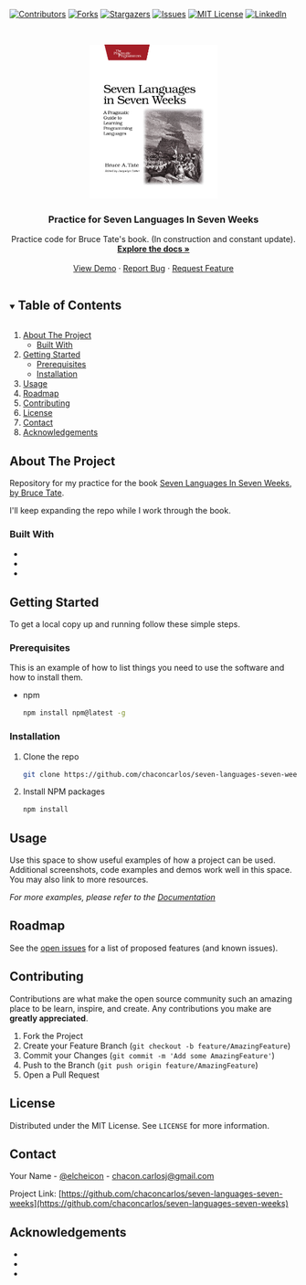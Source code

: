 <!--
*** Thanks for checking out the Best-README-Template. If you have a suggestion
*** that would make this better, please fork the repo and create a pull request
*** or simply open an issue with the tag "enhancement".
*** Thanks again! Now go create something AMAZING! :D
***
***
***
*** To avoid retyping too much info. Do a search and replace for the following:
*** chaconcarlos, seven-languages-seven-weeks, elcheicon, chacon.carlosj@gmail.com, project_title, project_description
-->



<!-- PROJECT SHIELDS -->
<!--
*** I'm using markdown "reference style" links for readability.
*** Reference links are enclosed in brackets [ ] instead of parentheses ( ).
*** See the bottom of this document for the declaration of the reference variables
*** for contributors-url, forks-url, etc. This is an optional, concise syntax you may use.
*** https://www.markdownguide.org/basic-syntax/#reference-style-links
-->
[![Contributors][contributors-shield]][contributors-url]
[![Forks][forks-shield]][forks-url]
[![Stargazers][stars-shield]][stars-url]
[![Issues][issues-shield]][issues-url]
[![MIT License][license-shield]][license-url]
[![LinkedIn][linkedin-shield]][linkedin-url]



<!-- PROJECT LOGO -->
<br />
<p align="center">
  <a href="https://github.com/chaconcarlos/seven-languages-seven-weeks">
    <img src="resources/logo.jpg" alt="Logo" width="225" height="270">
  </a>

  <h3 align="center">Practice for Seven Languages In Seven Weeks</h3>

  <p align="center">
    Practice code for Bruce Tate's book. (In construction and constant update).
    <br />
    <a href="https://github.com/chaconcarlos/seven-languages-seven-weeks"><strong>Explore the docs »</strong></a>
    <br />
    <br />
    <a href="https://github.com/chaconcarlos/seven-languages-seven-weeks">View Demo</a>
    ·
    <a href="https://github.com/chaconcarlos/seven-languages-seven-weeks/issues">Report Bug</a>
    ·
    <a href="https://github.com/chaconcarlos/seven-languages-seven-weeks/issues">Request Feature</a>
  </p>
</p>



<!-- TABLE OF CONTENTS -->
<details open="open">
  <summary><h2 style="display: inline-block">Table of Contents</h2></summary>
  <ol>
    <li>
      <a href="#about-the-project">About The Project</a>
      <ul>
        <li><a href="#built-with">Built With</a></li>
      </ul>
    </li>
    <li>
      <a href="#getting-started">Getting Started</a>
      <ul>
        <li><a href="#prerequisites">Prerequisites</a></li>
        <li><a href="#installation">Installation</a></li>
      </ul>
    </li>
    <li><a href="#usage">Usage</a></li>
    <li><a href="#roadmap">Roadmap</a></li>
    <li><a href="#contributing">Contributing</a></li>
    <li><a href="#license">License</a></li>
    <li><a href="#contact">Contact</a></li>
    <li><a href="#acknowledgements">Acknowledgements</a></li>
  </ol>
</details>



<!-- ABOUT THE PROJECT -->
## About The Project

Repository for my practice for the book [Seven Languages In Seven Weeks, by Bruce Tate](https://www.amazon.com/Seven-Languages-Weeks-Programming-Programmers/dp/193435659X/ref=sr_1_1?crid=2UVB35NMQT010&dchild=1&keywords=seven+languages+in+seven+weeks&qid=1612452398&sprefix=seven+lan%2Caps%2C220&sr=8-1).

I'll keep expanding the repo while I work through the book.

### Built With

* []()
* []()
* []()



<!-- GETTING STARTED -->
## Getting Started

To get a local copy up and running follow these simple steps.

### Prerequisites

This is an example of how to list things you need to use the software and how to install them.
* npm
  ```sh
  npm install npm@latest -g
  ```

### Installation

1. Clone the repo
   ```sh
   git clone https://github.com/chaconcarlos/seven-languages-seven-weeks.git
   ```
2. Install NPM packages
   ```sh
   npm install
   ```



<!-- USAGE EXAMPLES -->
## Usage

Use this space to show useful examples of how a project can be used. Additional screenshots, code examples and demos work well in this space. You may also link to more resources.

_For more examples, please refer to the [Documentation](https://example.com)_



<!-- ROADMAP -->
## Roadmap

See the [open issues](https://github.com/chaconcarlos/seven-languages-seven-weeks/issues) for a list of proposed features (and known issues).



<!-- CONTRIBUTING -->
## Contributing

Contributions are what make the open source community such an amazing place to be learn, inspire, and create. Any contributions you make are **greatly appreciated**.

1. Fork the Project
2. Create your Feature Branch (`git checkout -b feature/AmazingFeature`)
3. Commit your Changes (`git commit -m 'Add some AmazingFeature'`)
4. Push to the Branch (`git push origin feature/AmazingFeature`)
5. Open a Pull Request



<!-- LICENSE -->
## License

Distributed under the MIT License. See `LICENSE` for more information.



<!-- CONTACT -->
## Contact

Your Name - [@elcheicon](https://twitter.com/elcheicon) - chacon.carlosj@gmail.com

Project Link: [https://github.com/chaconcarlos/seven-languages-seven-weeks](https://github.com/chaconcarlos/seven-languages-seven-weeks)



<!-- ACKNOWLEDGEMENTS -->
## Acknowledgements

* []()
* []()
* []()





<!-- MARKDOWN LINKS & IMAGES -->
<!-- https://www.markdownguide.org/basic-syntax/#reference-style-links -->
[contributors-shield]: https://img.shields.io/github/contributors/chaconcarlos/repo.svg?style=for-the-badge
[contributors-url]: https://github.com/chaconcarlos/repo/graphs/contributors
[forks-shield]: https://img.shields.io/github/forks/chaconcarlos/repo.svg?style=for-the-badge
[forks-url]: https://github.com/chaconcarlos/repo/network/members
[stars-shield]: https://img.shields.io/github/stars/chaconcarlos/repo.svg?style=for-the-badge
[stars-url]: https://github.com/chaconcarlos/repo/stargazers
[issues-shield]: https://img.shields.io/github/issues/chaconcarlos/repo.svg?style=for-the-badge
[issues-url]: https://github.com/chaconcarlos/repo/issues
[license-shield]: https://img.shields.io/github/license/chaconcarlos/repo.svg?style=for-the-badge
[license-url]: https://github.com/chaconcarlos/repo/blob/master/LICENSE.txt
[linkedin-shield]: https://img.shields.io/badge/-LinkedIn-black.svg?style=for-the-badge&logo=linkedin&colorB=555
[linkedin-url]: https://linkedin.com/in/chaconcarlos